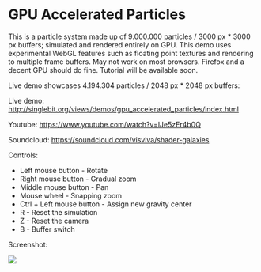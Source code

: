 # GPU Accelerated Particles

This is a particle system made up of 9.000.000 particles / 3000 px * 3000 px buffers; simulated and rendered entirely on GPU. This demo uses experimental WebGL features such as floating point textures and rendering to multiple frame buffers. May not work on most browsers. Firefox and a decent GPU should do fine. Tutorial will be available soon.

Live demo showcases 4.194.304 particles / 2048 px * 2048 px buffers:

Live demo: http://singlebit.org/views/demos/gpu_accelerated_particles/index.html

Youtube: https://www.youtube.com/watch?v=lJe5zEr4b0Q

Soundcloud: https://soundcloud.com/visviva/shader-galaxies

Controls:

  - Left mouse button - Rotate
  - Right mouse button - Gradual zoom
  - Middle mouse button - Pan
  - Mouse wheel - Snapping zoom
  - Ctrl + Left mouse button - Assign new gravity center
  - R - Reset the simulation
  - Z - Reset the camera
  - B - Buffer switch

Screenshot:

![](https://github.com/VisViva/GPUAcceleratedParticles/blob/master/screenshots/screenshot.jpg)
